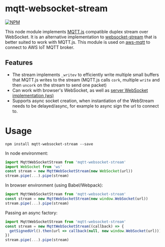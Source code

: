# mqtt-websocket-stream

[![NPM](https://nodei.co/npm/mqtt-websocket-stream.png?global=true)](https://nodei.co/npm/mqtt-websocket-stream/)

This node module implements [MQTT.js](https://github.com/mqttjs/MQTT.js) compatible duplex stream over WebSocket.
It is an alternative implementation to [websocket-stream](https://github.com/maxogden/websocket-stream) 
that is better suited to work with MQTT.js. This module is used on [aws-mqtt](https://github.com/kmamykin/aws-mqtt)
to connect to AWS IoT MQTT broker.

## Features
  
  * The stream implements `_writev` to efficiently write multiple small buffers that MQTT.js writes to the stream 
    (MQTT.js calls `cork`, multiple `write` and then `uncork` on the stream to send one packet)
  * Can work with browser's WebSocket, as well as [server WebSocket implementation (ws)](https://github.com/websockets/ws)
  * Supports async socket creation, when instantiation of the WebStream needs to be delayed/async, for example to async sign the url to connect to.
  
# Usage

`npm install mqtt-websocket-stream --save`

In node environment:

```javascript
import MqttWebSocketStream from 'mqtt-websocket-stream'
import WebSocket from 'ws'
const stream = new MqttWebSocketStream(new WebSocket(url))
stream.pipe(...).pipe(stream)
```

In browser environment (using Babel/Webpack):

```javascript
import MqttWebSocketStream from 'mqtt-websocket-stream'
const stream = new MqttWebSocketStream(new window.WebSocket(url))
stream.pipe(...).pipe(stream)
```

Passing an async factory:

```javascript
import MqttWebSocketStream from 'mqtt-websocket-stream'
const stream = new MqttWebSocketStream((callback) => {
  getSignedUrl().then(url => callback(null, new window.WebSocket(url))).catch(callback)
})
stream.pipe(...).pipe(stream)
```

